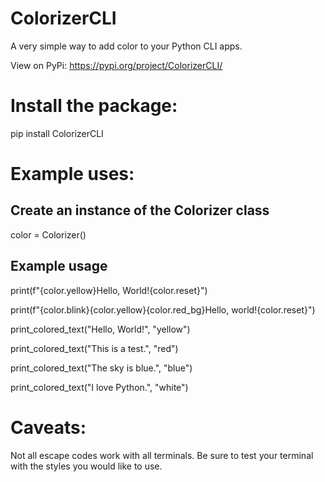 # ColorizerCLI

A very simple way to add color to your Python CLI apps.

View on PyPi:  https://pypi.org/project/ColorizerCLI/

# Install the package:
pip install ColorizerCLI
#

# Example uses:


## Create an instance of the Colorizer class
 color = Colorizer()
##
## Example usage
print(f"{color.yellow}Hello, World!{color.reset}")

print(f"{color.blink}{color.yellow}{color.red_bg}Hello, world!{color.reset}")

print_colored_text("Hello, World!", "yellow")

print_colored_text("This is a test.", "red")

print_colored_text("The sky is blue.", "blue")

print_colored_text("I love Python.", "white")

##
# Caveats:

 Not all escape codes work with all terminals. Be sure to test your terminal with the styles you  would like to use.
